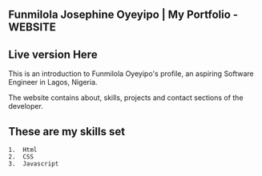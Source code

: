 ## Funmilola Josephine Oyeyipo | My Portfolio - WEBSITE

## Live version Here 

This is an introduction to Funmilola Oyeyipo's profile, an aspiring Software Engineer in Lagos, Nigeria.

The website contains about, skills, projects and contact sections of the developer. 

## These are my skills set

    1.  Html
    2.  CSS
    3.  Javascript
